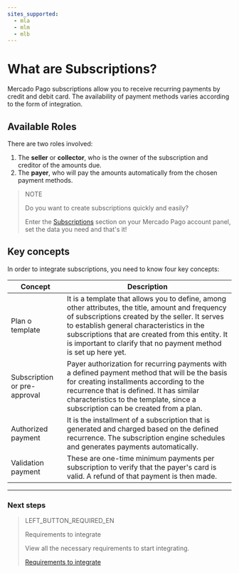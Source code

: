 ```yaml
---
sites_supported:
  - mla
  - mlm
  - mlb
---
```


# What are Subscriptions?

Mercado Pago subscriptions allow you to receive recurring payments by credit and debit card. The availability of payment methods varies according to the form of integration.

## Available Roles

There are two roles involved: 
1. The __seller__ or __collector__,  who is the owner of the subscription and creditor of the amounts due.
1. The __payer__, who will pay the amounts automatically from the chosen payment methods.

> NOTE
> 
> Do you want to create subscriptions quickly and easily?
> 
> Enter the [Subscriptions](https://www.mercadopago[FAKER][URL][DOMAIN]/subscription-plans) section on your Mercado Pago account panel, set the data you need and that's it!


## Key concepts

In order to integrate subscriptions, you need to know four key concepts: 

| Concept | Description |
| --- |	--- |
| Plan o template | It is a template that allows you to define, among other attributes, the title, amount and frequency of subscriptions created by the seller. It serves to establish general characteristics in the subscriptions that are created from this entity. It is important to clarify that no payment method is set up here yet. |
| Subscription or pre-approval | Payer authorization for recurring payments with a defined payment method that will be the basis for creating installments according to the recurrence that is defined. It has similar characteristics to the template, since a subscription can be created from a plan. |
| Authorized payment | It is the installment of a subscription that is generated and charged based on the defined recurrence. The subscription engine schedules and generates payments automatically. |
| Validation payment | These are one-time minimum payments per subscription to verify that the payer's card is valid. A refund of that payment is then made. |


------------
### Next steps
> LEFT_BUTTON_REQUIRED_EN
>
> Requirements to integrate
>
> View all the necessary requirements to start integrating.
>
> [Requirements to integrate](https://www.mercadopago[FAKER][URL][DOMAIN]/developers/en/guides/online-payments/subscriptions/previous-requirements)
